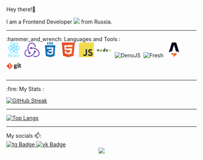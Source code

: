<p>Hey there!👋</p>
<p>I am a Frontend Developer <img src="https://media.giphy.com/media/WUlplcMpOCEmTGBtBW/giphy.gif" width="30"> from Russia.</p>
<hr/>
:hammer_and_wrench: Languages and Tools :
<div>
  <img src="https://github.com/devicons/devicon/blob/master/icons/react/react-original-wordmark.svg" title="React" alt="React" width="40" height="40"/>&nbsp;
  <img src="https://github.com/devicons/devicon/blob/master/icons/redux/redux-original.svg" title="Redux" alt="Redux " width="40" height="40"/>&nbsp;
  <img src="https://github.com/devicons/devicon/blob/master/icons/css3/css3-plain-wordmark.svg"  title="CSS3" alt="CSS" width="40" height="40"/>&nbsp;
  <img src="https://github.com/devicons/devicon/blob/master/icons/html5/html5-original.svg" title="HTML5" alt="HTML" width="40" height="40"/>&nbsp;
  <img src="https://github.com/devicons/devicon/blob/master/icons/javascript/javascript-original.svg" title="JavaScript" alt="JavaScript" width="40" height="40"/>&nbsp;
  <img src="https://github.com/devicons/devicon/blob/master/icons/nodejs/nodejs-original-wordmark.svg" title="NodeJS" alt="NodeJS" width="40" height="40"/>&nbsp;
  <img src="https://upload.wikimedia.org/wikipedia/commons/thumb/8/84/Deno.svg/1200px-Deno.svg.png" title="DenoJS" alt="DenoJS" width="40" height="40"/>&nbsp;
  <img src="https://camo.githubusercontent.com/4e0efa262c9df8dc1a327535f87a53a57a68b6073677dc17806acf10e26c4956/68747470733a2f2f66726573682e64656e6f2e6465762f6c6f676f2e737667" title="Fresh" alt="Fresh" width="40" height="40"/>&nbsp;
  <img src="https://raw.githubusercontent.com/github/explore/5cc0a03a302ec862c4aeac2a22a513ae31c35432/topics/astro/astro.png" title="Astro" alt="Astro" width="40" height="40"/>&nbsp;
  <img src="https://github.com/devicons/devicon/blob/master/icons/git/git-original-wordmark.svg" title="Git" **alt="Git" width="40" height="40"/>
</div>
<hr/>
:fire: My Stats :

[![GitHub Streak](http://github-readme-streak-stats.herokuapp.com?user=f41k0m3r&theme=dark&background=000000)](https://git.io/streak-stats)
<hr/>

[![Top Langs](https://github-readme-stats.vercel.app/api/top-langs/?username=f41k0m3r)](https://github.com/anuraghazra/github-readme-stats)

<hr/>
My socials 📫:
<div id="badges">
  <a href="https://t.me/falkomer">
    <img src="https://upload.wikimedia.org/wikipedia/commons/thumb/8/82/Telegram_logo.svg/2048px-Telegram_logo.svg.png" width="50" height="50" alt="tg Badge"/>
  </a>
  <a href="https://vk.com/f4lkomer">
    <img src="https://img.shields.io/badge/Vk-blue?style=for-the-badge&logo=vk&logoColor=white" width="50" height="50"  alt="vk Badge"/>
  </a>
</div>
<div id="header" align="center">
  <img src="https://media.giphy.com/media/M9gbBd9nbDrOTu1Mqx/giphy.gif" width="100"/>
</div>
